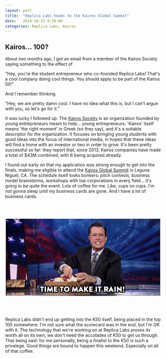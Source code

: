 ```yaml
---
layout: post
title:  "Replica Labs heads to the Kairos Global Summit"
date:   2014-10-15 9:39:00
categories: Replica Labs, Kairos
---
```


## Kairos... 100? 

About two months ago, I got an email from a member of the Kairos Society saying something to the effect of

"Hey, you're the student entrepreneur who co-founded Replica Labs! That's a cool company doing cool things. You should apply to be part of the Kairos 50!"

<!--more-->

And I remember thinking

"Hey, we are pretty damn cool. I have no idea what this is, but I can't argue with you, so let's go for it."

It was lucky I followed up. The [Kairos Society](http://kairossociety.org/) is an organization founded by young entrepreneurs meant to help... young entrepreneurs. 'Kairos' itself means 'the right moment' in Greek (so they say), and it's a suitable descriptor for the organization. It focuses on bringing young students with good ideas into the focus of international media, in hopes that these ideas will find a home with an investor or two in order to grow. It's been pretty successful so far: they report that, since 2013, Kairos companies have made a total of $43M combined, with 6 being acquired already.

I found out early on that my application was strong enough to get into the finals, making me eligible to attend the [Kairos Global Summit](http://kairossociety.org/kgs/) in Laguna Niguel, CA. The schedule itself looks bonkers: pitch contests, business model brainstorms, workshops with top corporations in every field... it's going to be quite the event. Lots of coffee for me. Like, cups on cups. I'm not gonna sleep until my business cards are gone. And I have a lot of business cards.

<div style="text-align: center; padding-top: 50px; padding-bottom: 50px">
<img src="/images/make_it_rain.gif" title="Told you." class="img-thumbnail">
</div>

Replica Labs didn't end up getting into the K50 itself, being placed in the top 100 somewhere. I'm not sure what the scorecard was in the end, but I'm OK with it. The technology that we're working on at Replica Labs proves its worth all on its own; we don't need the accolades of K50 to get us through. That being said: for me personally, being a finalist to the K50 is such a privelege. Good things are bound to happen this weekend. Especially on all of that coffee. 





